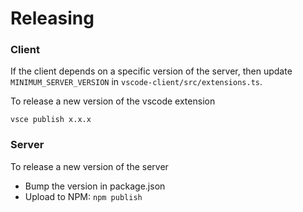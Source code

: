 # Releasing

### Client

If the client depends on a specific version of the server, then update `MINIMUM_SERVER_VERSION` in `vscode-client/src/extensions.ts`.

To release a new version of the vscode extension

```
vsce publish x.x.x
```

### Server

To release a new version of the server

- Bump the version in package.json
- Upload to NPM: `npm publish`
